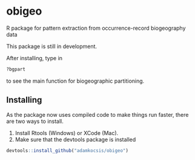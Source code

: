 # obigeo
R package for pattern extraction from occurrence-record biogeography data

This package is still in development. 

After installing, type in
```r
?bgpart
```
to see the main function for biogeographic partitioning. 

## Installing 

As the package now uses compiled code to make things run faster, there are two ways to install.

1. Install Rtools (Windows) or XCode (Mac).
2. Make sure that the devtools package is installed

```r
devtools::install_github("adamkocsis/obigeo")
```

